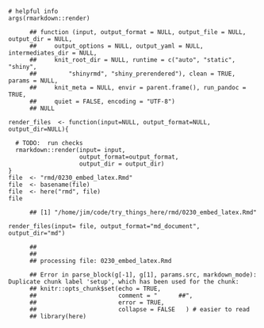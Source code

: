     # helpful info
    args(rmarkdown::render)

          ## function (input, output_format = NULL, output_file = NULL, output_dir = NULL, 
          ##     output_options = NULL, output_yaml = NULL, intermediates_dir = NULL, 
          ##     knit_root_dir = NULL, runtime = c("auto", "static", "shiny", 
          ##         "shinyrmd", "shiny_prerendered"), clean = TRUE, params = NULL, 
          ##     knit_meta = NULL, envir = parent.frame(), run_pandoc = TRUE, 
          ##     quiet = FALSE, encoding = "UTF-8") 
          ## NULL

    render_files  <- function(input=NULL, output_format=NULL, output_dir=NULL){

      # TODO:  run checks
      rmarkdown::render(input= input,
                        output_format=output_format,
                        output_dir = output_dir)
    }
    file  <- "rmd/0230_embed_latex.Rmd"
    file  <- basename(file)
    file  <- here("rmd", file)
    file

          ## [1] "/home/jim/code/try_things_here/rmd/0230_embed_latex.Rmd"

    render_files(input= file, output_format="md_document", output_dir="md")

          ## 
          ## 
          ## processing file: 0230_embed_latex.Rmd

          ## Error in parse_block(g[-1], g[1], params.src, markdown_mode): Duplicate chunk label 'setup', which has been used for the chunk:
          ## knitr::opts_chunk$set(echo = TRUE,
          ##                       comment = "      ##",
          ##                       error = TRUE,
          ##                       collapse = FALSE   ) # easier to read
          ## library(here)
